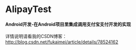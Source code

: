 
# AlipayTest

#### Android开发-在Android项目里集成调用支付宝支付开发的实现



详情说明请看我的CSDN博客：
http://blog.csdn.net/fukaimei/article/details/78524162

